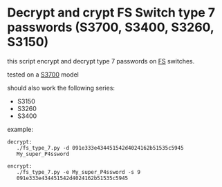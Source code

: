 # Decrypt and crypt FS Switch type 7 passwords (S3700, S3400, S3260, S3150)

this script encrypt and decrypt type 7 passwords on [FS](https://wwww.fs.com/) switches.

tested on a [S3700](https://www.fs.com/products/84912.html) model

should also work the following series:
- S3150
- S3260
- S3400

example:
```
decrypt:
   ./fs_type_7.py -d 091e333e434451542d4024162b51535c5945
   My_super_P4ssword

encrypt:
   ./fs_type_7.py -e My_super_P4ssword -s 9
   091e333e434451542d4024162b51535c5945
```

